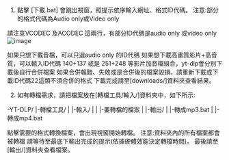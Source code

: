 





1. 點擊 [下載.bat] 會跳出視窗，照提示依序輸入網址、格式ID代碼。
注意:部分的格式代碼為Audio only或Video only

請注意VCODEC 及ACODEC 這兩行，有部分ID代碼是audio only 或video only
![image](https://github.com/yoruneko-digitalmedia/yt-dlp-dw-script/assets/131511538/73c7373d-43ce-4363-8c3d-ce6451a21769)

如果只想下載音檔，可以只選audio only 的ID代碼
如果想下載高畫質影片+高音質，可以輸入ID代碼 140+137 或是 251+248 等影片加音檔組合，yt-dlp會分別下載後自行合併檔案 
如果合併報錯、失敗或是合併後的檔案毀損，請重新下載或下載ID代碼22這類不須合併的格式 
下載完成請至[downloads/]資料夾查看結果。 

2. 如有轉檔需求，請把檔案放在[轉檔工具/輸入/]資料夾中，如下所示:

-YT-DLP/
 |-轉檔工具/
 | |-輸入/
 | | |-要轉檔的檔案
 | |-輸出/
 | |-轉成mp3.bat
 | |-轉成mp4.bat

點擊需要的格式轉換檔案，會出現視窗開始轉檔。
注意:資料夾內的所有檔案都會被轉檔
請等待至最底下輸出完成的提示(依據硬體效能決定轉檔時間)。
最後請至[輸出/]資料夾查看檔案。

